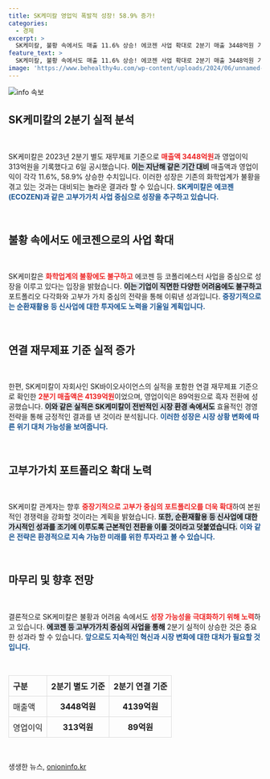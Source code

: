 ```yaml
---
title: SK케미칼 영업익 폭발적 성장! 58.9% 증가!
categories:
  - 경제
excerpt: >
  SK케미칼, 불황 속에서도 매출 11.6% 상승! 에코젠 사업 확대로 2분기 매출 3448억원 기록, 영업이익 313억원 달성. 성장의 비결은 무엇일까?
feature_text: >
  SK케미칼, 불황 속에서도 매출 11.6% 상승! 에코젠 사업 확대로 2분기 매출 3448억원 기록, 영업이익 313억원 달성. 성장의 비결은 무엇일까?
image: 'https://www.behealthy4u.com/wp-content/uploads/2024/06/unnamed-file.png'
---
```


<p><img src="https://www.behealthy4u.com/wp-content/uploads/2024/06/unnamed-file.png" alt="info 속보" /></p>

<h2 data-ke-size="size26">SK케미칼의 2분기 실적 분석</h2>

<p data-ke-size="size16">&nbsp;</p>

<p>SK케미칼은 2023년 2분기 별도 재무제표 기준으로 <b><span style="color: #ee2323;">매출액 3448억원</span></b>과 영업이익 313억원을 기록했다고 6일 공시했습니다. <b><span style="background-color: #21538527;">이는 지난해 같은 기간 대비</span></b> 매출액과 영업이익이 각각 11.6%, 58.9% 상승한 수치입니다. 이러한 성장은 기존의 화학업계가 불황을 겪고 있는 것과는 대비되는 놀라운 결과라 할 수 있습니다. <b><span style="color: #1a5490;">SK케미칼은 에코젠(ECOZEN)과 같은 고부가가치 사업 중심으로 성장을 추구하고 있습니다.</span></b></p>

<p data-ke-size="size16">&nbsp;</p>

<h2 data-ke-size="size26">불황 속에서도 에코젠으로의 사업 확대</h2>

<p data-ke-size="size16">&nbsp;</p>

<p>SK케미칼은 <b><span style="color: #ee2323;">화학업계의 불황에도 불구하고</span></b> 에코젠 등 코폴리에스터 사업을 중심으로 성장을 이루고 있다는 입장을 밝혔습니다. <b><span style="background-color: #21538527;">이는 기업이 직면한 다양한 어려움에도 불구하고</span></b> 포트폴리오 다각화와 고부가 가치 중심의 전략을 통해 이뤄낸 성과입니다. <b><span style="color: #1a5490;">중장기적으로는 순환재활용 등 신사업에 대한 투자에도 노력을 기울일 계획입니다.</span></b></p>

<p data-ke-size="size16">&nbsp;</p>

<h2 data-ke-size="size26">연결 재무제표 기준 실적 증가</h2>

<p data-ke-size="size16">&nbsp;</p>

<p>한편, SK케미칼이 자회사인 SK바이오사이언스의 실적을 포함한 연결 재무제표 기준으로 확인한 <b><span style="color: #ee2323;">2분기 매출액은 4139억원</span></b>이었으며, 영업이익은 89억원으로 흑자 전환에 성공했습니다. <b><span style="background-color: #21538527;">이와 같은 실적은 SK케미칼이 전반적인 시장 환경 속에서도</span></b> 효율적인 경영 전략을 통해 긍정적인 결과를 낸 것이라 분석됩니다. <b><span style="color: #1a5490;">이러한 성장은 시장 상황 변화에 따른 위기 대처 가능성을 보여줍니다.</span></b></p>

<p data-ke-size="size16">&nbsp;</p>

<h2 data-ke-size="size26">고부가가치 포트폴리오 확대 노력</h2>

<p data-ke-size="size16">&nbsp;</p>

<p>SK케미칼 관계자는 향후 <b><span style="color: #ee2323;">중장기적으로 고부가 중심의 포트폴리오를 더욱 확대</span></b>하여 본원적인 경쟁력을 강화할 것이라는 계획을 밝혔습니다. <b><span style="background-color: #21538527;">또한, 순환재활용 등 신사업에 대한 가시적인 성과를 조기에 이루도록 근본적인 전환을 이룰 것이라고 덧붙였습니다.</span></b> <b><span style="color: #1a5490;">이와 같은 전략은 환경적으로 지속 가능한 미래를 위한 투자라고 볼 수 있습니다.</span></b></p>

<p data-ke-size="size16">&nbsp;</p>

<h2 data-ke-size="size26">마무리 및 향후 전망</h2>

<p data-ke-size="size16">&nbsp;</p>

<p>결론적으로 SK케미칼은 불황과 어려움 속에서도 <b><span style="color: #ee2323;">성장 가능성을 극대화하기 위해 노력</span></b>하고 있습니다. <b><span style="background-color: #21538527;">에코젠 등 고부가가치 중심의 사업을 통해</span></b> 2분기 실적이 상승한 것은 중요한 성과라 할 수 있습니다. <b><span style="color: #1a5490;">앞으로도 지속적인 혁신과 시장 변화에 대한 대처가 필요할 것입니다.</span></b></p>

<p data-ke-size="size16">&nbsp;</p>

<table style="width: 100%; border-collapse: collapse; ">
    <thead>
        <tr>
            <th style="border: 1px solid #dddddd; text-align: left; padding: 8px;">구분</th>
            <th style="border: 1px solid #dddddd; text-align: left; padding: 8px;">2분기 별도 기준</th>
            <th style="border: 1px solid #dddddd; text-align: left; padding: 8px;">2분기 연결 기준</th>
        </tr>
    </thead>
    <tbody>
        <tr>
            <td style="border: 1px solid #dddddd; text-align: left; padding: 8px;">매출액</td>
            <td style="border: 1px solid #dddddd; text-align: center; height: 17px;"><b>3448억원</b></td>
            <td style="border: 1px solid #dddddd; text-align: center; height: 17px;"><b>4139억원</b></td>
        </tr>
        <tr>
            <td style="border: 1px solid #dddddd; text-align: left; padding: 8px;">영업이익</td>
            <td style="border: 1px solid #dddddd; text-align: center; height: 17px;"><b>313억원</b></td>
            <td style="border: 1px solid #dddddd; text-align: center; height: 17px;"><b>89억원</b></td>
        </tr>
    </tbody>
</table>

<p data-ke-size="size16">&nbsp;</p>
생생한 뉴스, <a href="https://onioninfo.kr" rel="dofollow">onioninfo.kr</a>


